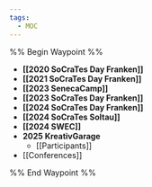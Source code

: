 ```yaml
---
tags:
  - MOC
---
```


%% Begin Waypoint %%
- **[[2020 SoCraTes Day Franken]]**
- **[[2021 SoCraTes Day Franken]]**
- **[[2023 SenecaCamp]]**
- **[[2023 SoCraTes Day Franken]]**
- **[[2024 SoCraTes Day Franken]]**
- **[[2024 SoCraTes Soltau]]**
- **[[2024 SWEC]]**
- **2025 KreativGarage**
	- [[Participants]]
- [[Conferences]]

%% End Waypoint %%
